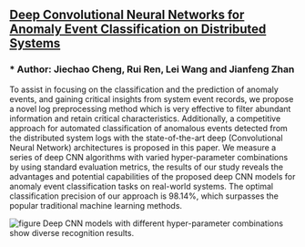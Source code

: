 ## [Deep Convolutional Neural Networks for Anomaly Event Classification on Distributed Systems](https://arxiv.org/pdf/1710.09052v1.pdf)


### * Author: Jiechao Cheng, Rui Ren, Lei Wang and Jianfeng Zhan


To assist in focusing on the classification and the prediction of anomaly events, and gaining critical insights from system  event  records,  we  propose  a  novel  log  preprocessing method  which  is  very  effective  to  filter  abundant  information and  retain  critical  characteristics.  Additionally,  a  competitive approach  for  automated  classification  of  anomalous  events
detected  from  the  distributed  system  logs  with  the  state-of-the-art  deep  (Convolutional  Neural  Network)  architectures  is proposed  in  this  paper.  We  measure  a  series  of  deep  CNN algorithms with varied hyper-parameter combinations by using
standard evaluation metrics, the results of our study reveals the advantages and potential capabilities of the proposed deep CNN
models  for  anomaly  event  classification  tasks  on  real-world systems.  The  optimal  classification  precision  of  our  approach is  98.14%,  which  surpasses  the  popular  traditional  machine learning  methods.



![figure](https://github.com/stephen-cheng/system_anomaly_event_classification/blob/master/code/method_cnn/figure/figure6.png)
            Deep CNN models with different hyper-parameter combinations show diverse recognition results.
